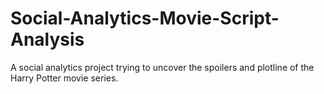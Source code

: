 # Social-Analytics-Movie-Script-Analysis
A social analytics project trying to uncover the spoilers and plotline of the Harry Potter movie series.
